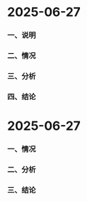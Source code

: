 # 2025-06-27

### 一、说明

### 二、情况

### 三、分析

### 四、结论



# 2025-06-27

### 一、情况

### 二、分析

### 三、结论

